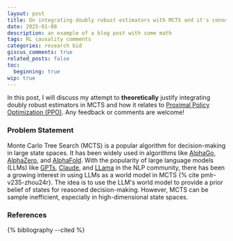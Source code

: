 ```yaml
---
layout: post
title: On integrating doubly robust estimators with MCTS and it's connection with PPO
date: 2025-01-08
description: an example of a blog post with some math
tags: RL causality comments
categories: research bid
giscus_comments: true
related_posts: false
toc:
  beginning: true
wip: true
---
```


In this post, I will discuss my attempt to **theoretically** justify integrating doubly robust estimators in MCTS and 
how it relates to [Proximal Policy Optimization (PPO)](https://arxiv.org/abs/1707.06347). Any feedback or comments are welcome!

### Problem Statement 
Monte Carlo Tree Search (MCTS) is a popular algorithm for decision-making in large state spaces. It has been widely 
used in algorithms like [AlphaGo](https://deepmind.google/research/breakthroughs/alphago/), [AlphaZero](https://deepmind.google/discover/blog/alphazero-shedding-new-light-on-chess-shogi-and-go/),
and [AlphaFold](https://deepmind.google/technologies/alphafold/). With the popularity of large language models (LLMs) 
like [GPTs](https://openai.com/index/introducing-chatgpt-pro/), [Claude](https://claude.ai/new), and [LLama](https://www.llama.com/) in the NLP community, 
there has been a growing interest in using LLMs as a world model in MCTS {% cite pmlr-v235-zhou24r}. 
The idea is to use the LLM's world model to provide a prior belief of states for reasoned decision-making.
However, MCTS can be sample inefficient, especially in high-dimensional state spaces.


### References
{% bibliography --cited %}
